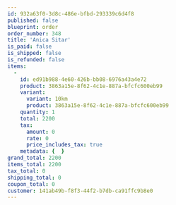 ```yaml
---
id: 932a63f0-3d8c-486e-bfbd-293339c6d4f8
published: false
blueprint: order
order_number: 348
title: 'Anica Sitar'
is_paid: false
is_shipped: false
is_refunded: false
items:
  -
    id: ed91b988-4e60-426b-bb08-6976a43a4e72
    product: 3863a15e-8f62-4c1e-887a-bfcfc600eb99
    variant:
      variant: 10km
      product: 3863a15e-8f62-4c1e-887a-bfcfc600eb99
    quantity: 1
    total: 2200
    tax:
      amount: 0
      rate: 0
      price_includes_tax: true
    metadata: {  }
grand_total: 2200
items_total: 2200
tax_total: 0
shipping_total: 0
coupon_total: 0
customer: 141ab49b-f8f3-44f2-b7db-ca91ffc9b8e0
---
```

